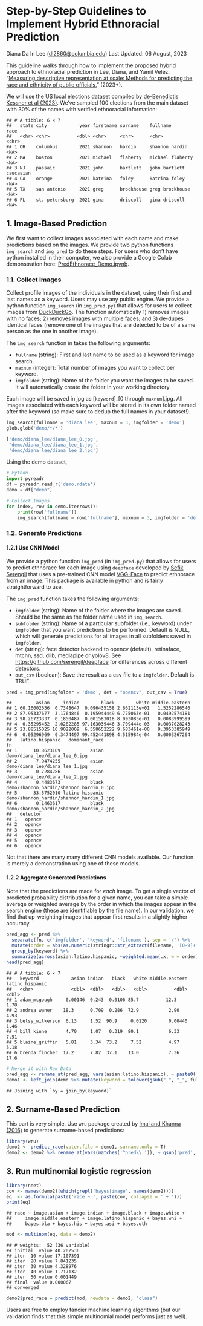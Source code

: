 Step-by-Step Guidelines to Implement Hybrid Ethnoracial Prediction
================
Diana Da In Lee (<dl2860@columbia.edu>)
Last Updated: 06 August, 2023

This guideline walks through how to implement the proposed hybrid
approach to ethnoracial prediction in Lee, Diana, and Yamil Velez.
“[Measuring descriptive representation at scale: Methods for predicting
the race and ethnicity of public officials.](https://osf.io/tpsv6/)”
(2023+).

We will use the US local elections dataset compiled by [de-Benedictis
Kessner et al (2023)](https://dash.harvard.edu/handle/1/37373139). We’ve
sampled 100 elections from the main dataset with 30% of the names with
verified ethnoracial information:

    ## # A tibble: 6 × 7
    ##   state city            year firstname surname    fullname         race     
    ##   <chr> <chr>          <dbl> <chr>     <chr>      <chr>            <chr>    
    ## 1 OH    columbus        2021 shannon   hardin     shannon hardin   <NA>     
    ## 2 MA    boston          2021 michael   flaherty   michael flaherty <NA>     
    ## 3 NJ    passaic         2021 john      bartlett   john bartlett    caucasian
    ## 4 CA    orange          2021 katrina   foley      katrina foley    <NA>     
    ## 5 TX    san antonio     2021 greg      brockhouse greg brockhouse  <NA>     
    ## 6 FL    st. petersburg  2021 gina      driscoll   gina driscoll    <NA>

## 1. Image-Based Prediction

We first want to collect images associated with each name and make
predictions based on the images. We provide two python functions
`img_search` and `img_pred` to do these steps. For users who don’t have
python installed in their computer, we also provide a Google Colab
demonstration here:
[PredEthnorace_Demo.ipynb](https://github.com/DianaDaInLee/PredEthnorace/blob/main/PredEthnorace_Demo.ipynb).

### 1.1. Collect Images

Collect profile images of the individuals in the dataset, using their
first and last names as a keyword. Users may use any public engine. We
provide a python function `img_search` (in `img_pred.py`) that allows
for users to collect images from [DuckDuckGo](https://duckduckgo.com).
The function automatically 1) removes images with no faces; 2) removes
images with multiple faces; and 3) de-dupes identical faces (remove one
of the images that are detected to be of a same person as the one in
another image).

The `img_search` function in takes the following arguments:

- `fullname` (string): First and last name to be used as a keyword for
  image search.
- `maxnum` (integer): Total number of images you want to collect per
  keyword.
- `imgfolder` (string): Name of the folder you want the images to be
  saved. It will automatically create the folder in your working
  directory.

Each image will be saved in jpg as \[`keyword`\]\_\[0 through
`maxnum`\].jpg. All images associated with each keyword will be stored
in its own folder named after the keyword (so make sure to dedup the
full names in your dataset!).

``` python
img_search(fullname = 'diana lee', maxnum = 3, imgfolder = 'demo')
glob.glob('demo/*/*')
```

``` python
['demo/diana_lee/diana_lee_0.jpg',
 'demo/diana_lee/diana_lee_1.jpg',
 'demo/diana_lee/diana_lee_2.jpg']
```

Using the demo dataset,

``` python
# Python
import pyreadr
df = pyreadr.read_r('demo.rdata') 
demo = df["demo"]

# Collect Images
for index, row in demo.iterrows():
    print(row['fullname'])
    img_search(fullname = row['fullname'], maxnum = 3, imgfolder = 'demo')
```

### 1.2. Generate Predictions

#### 1.2.1 Use CNN Model

We provide a python function `img_pred` (in `img_pred.py`) that allows
for users to predict ethnorace for each image using `deepface` developed
by [Sefik Serengil](https://github.com/serengil/deepface) that uses a
pre-trained CNN model
[VGG-Face](https://sefiks.com/2018/08/06/deep-face-recognition-with-keras/)
to predict ethnorace from an image. This package is available in python
and is fairly straightforward to use.

The `img_pred` function takes the following arguments:

- `imgfolder` (string): Name of the folder where the images are saved.
  Should be the same as the folder name used in `img_search`.
- `subfolder` (string): Name of a particular subfolder (i.e., keyword)
  under `imgfolder` that you want predictions to be performed. Default
  is NULL, which will generate predictions for all images in all
  subfolders saved in `imgfolder`.
- `det` (string): face detector backend to opencv (default), retinaface,
  mtcnn, ssd, dlib, mediapipe or yolov8. See
  <https://github.com/serengil/deepface> for differences across
  different detectors.
- `out_csv` (boolean): Save the result as a csv file to a `imgfolder`.
  Default is TRUE.

``` python
pred = img_pred(imgfolder = 'demo', det = "opencv", out_csv = True)
```

    ##         asian     indian        black        white middle.eastern
    ## 1 60.16002656  0.7348647  0.096435158 2.662113e+01   1.5252286546
    ## 2 87.95337677  3.1764846  0.195944449 6.775063e-01   0.0492574181
    ## 3 98.26723337  0.1850487  0.001583018 8.093083e-01   0.0083999599
    ## 4  0.35295452  2.0282285 97.163039446 3.709444e-03   0.0037028243
    ## 5 23.88515025 16.9022009  6.558652222 9.683461e+00   9.3953385949
    ## 6  0.05296969  0.3474497 99.452441898 4.515984e-04   0.0003267264
    ##   latino.hispanic   dominant_race                                       fn
    ## 1      10.8623109           asian           demo/diana_lee/diana_lee_0.jpg
    ## 2       7.9474255           asian           demo/diana_lee/diana_lee_1.jpg
    ## 3       0.7284286           asian           demo/diana_lee/diana_lee_2.jpg
    ## 4       0.4483673           black demo/shannon_hardin/shannon_hardin_0.jpg
    ## 5      33.5752010 latino hispanic demo/shannon_hardin/shannon_hardin_1.jpg
    ## 6       0.1463617           black demo/shannon_hardin/shannon_hardin_2.jpg
    ##   detector
    ## 1   opencv
    ## 2   opencv
    ## 3   opencv
    ## 4   opencv
    ## 5   opencv
    ## 6   opencv

Not that there are many many different CNN models available. Our
function is merely a demonstration using one of these models.

#### 1.2.2 Aggregate Generated Predictions

Note that the predictions are made for *each* image. To get a single
vector of predicted probability distribution for a given name, you can
take a simple average or weighted average by the order in which the
images appear in the search engine (these are identifiable by the file
name). In our validation, we find that up-weighting images that appear
first results in a slightly higher accuracy.

``` r
pred_agg <- pred %>%
  separate(fn, c('imgfolder', 'keyword', 'filename'), sep = '/') %>%
  mutate(order = abs(as.numeric(stringr::str_extract(filename, '[0-9]+')) - 3)) %>%
  group_by(keyword) %>%
  summarize(across(asian:latino.hispanic, ~weighted.mean(.x, w = order)))
head(pred_agg)
```

    ## # A tibble: 6 × 7
    ##   keyword            asian indian   black   white middle.eastern latino.hispanic
    ##   <chr>              <dbl>  <dbl>   <dbl>   <dbl>          <dbl>           <dbl>
    ## 1 adam_mcgough     0.00146  0.243  0.0106 85.7          12.3                1.78
    ## 2 andrea_waner    18.3      0.709  0.286  72.9           2.90               4.93
    ## 3 betsy_wilkerson  6.13     1.52  90.9     0.0120        0.00440            1.46
    ## 4 bill_kinne       4.70     1.07   0.319  80.1           6.33               7.51
    ## 5 blaine_griffin   5.81     3.34  73.2     7.52          4.97               5.18
    ## 6 brenda_fincher  17.2      7.82  37.1    13.0           7.36              17.6

``` r
# Merge it with Raw Data
pred_agg <- rename_at(pred_agg, vars(asian:latino.hispanic), ~ paste0('image.', .x))
demo1 <- left_join(demo %>% mutate(keyword = tolower(gsub(" ", "_", fullname))), pred_agg)
```

    ## Joining with `by = join_by(keyword)`

## 2. Surname-Based Prediction

This part is very simple. Use `wru` package created by [Imai and Khanna
(2016)](https://imai.fas.harvard.edu/research/race.html) to generate
surname-based predictions:

``` r
library(wru)
demo2 <- predict_race(voter.file = demo1, surname.only = T)
demo2 <- demo2 %>% rename_at(vars(matches('^pred\\.')), ~ gsub('pred', 'bayes', .x))
```

## 3. Run multinomial logistic regression

``` r
library(nnet)
cov <- names(demo2)[which(grepl('bayes|image', names(demo2)))]
eq  <- as.formula(paste('race ~ ', paste(cov, collapse = ' + ')))
print(eq)
```

    ## race ~ image.asian + image.indian + image.black + image.white + 
    ##     image.middle.eastern + image.latino.hispanic + bayes.whi + 
    ##     bayes.bla + bayes.his + bayes.asi + bayes.oth

``` r
mod <- multinom(eq, data = demo2)
```

    ## # weights:  52 (36 variable)
    ## initial  value 40.202536 
    ## iter  10 value 17.107391
    ## iter  20 value 7.841235
    ## iter  30 value 4.328976
    ## iter  40 value 1.717132
    ## iter  50 value 0.001449
    ## final  value 0.000067 
    ## converged

``` r
demo2$pred_race = predict(mod, newdata = demo2, "class")
```

Users are free to employ fancier machine learning algorithms (but our
validation finds that this simple multinomial model performs just as
well).
